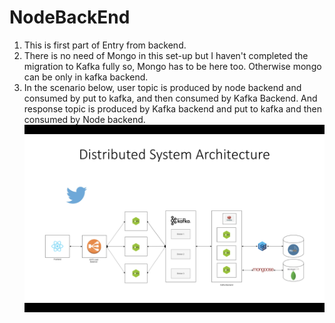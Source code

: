 # NodeBackEnd

1. This is first part of Entry from backend.
2. There is no need of Mongo in this set-up but I haven't completed the migration to Kafka fully so, Mongo has to be here too. Otherwise mongo can be only in kafka backend.  
3. In the scenario below, user topic is produced by node backend and consumed by put to kafka, and then consumed by Kafka Backend.
  And response topic is produced by Kafka backend and put to kafka and then consumed by Node backend.
  ![Alt text](images/KafkaWorkingFullAtchitechture.png?raw=true "Title")
